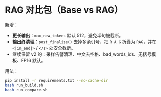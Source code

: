 # RAG 对比包（Base vs RAG）

新增：
- **更长输出**：`max_new_tokens` 默认 512，避免半句被截断。
- **输出终清理**：`post_finalize()` 去掉多余引号、把 `R A G` 折叠为 `RAG`，并在 `<|im_end|>` / `</s>` 处安全截断。
- 继续保留 v2 的：采样告警清理、中文去空格、bad_words_ids、无括号模板、FP16 默认。

用法：
```bash
pip install -r requirements.txt --no-cache-dir
bash run_build.sh
bash run_compare.sh
```
